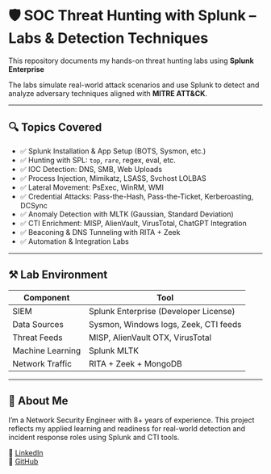 # 🛡️ SOC Threat Hunting with Splunk – Labs & Detection Techniques

This repository documents my hands-on threat hunting labs using **Splunk Enterprise** 

The labs simulate real-world attack scenarios and use Splunk to detect and analyze adversary techniques aligned with **MITRE ATT&CK**.

---

## 🔍 Topics Covered

- ✅ Splunk Installation & App Setup (BOTS, Sysmon, etc.)
- ✅ Hunting with SPL: `top`, `rare`, regex, eval, etc.
- ✅ IOC Detection: DNS, SMB, Web Uploads
- ✅ Process Injection, Mimikatz, LSASS, Svchost LOLBAS
- ✅ Lateral Movement: PsExec, WinRM, WMI
- ✅ Credential Attacks: Pass-the-Hash, Pass-the-Ticket, Kerberoasting, DCSync
- ✅ Anomaly Detection with MLTK (Gaussian, Standard Deviation)
- ✅ CTI Enrichment: MISP, AlienVault, VirusTotal, ChatGPT Integration
- ✅ Beaconing & DNS Tunneling with RITA + Zeek
- ✅ Automation & Integration Labs

---

## ⚒️ Lab Environment

| Component      | Tool                          |
|----------------|-------------------------------|
| SIEM           | Splunk Enterprise (Developer License) |
| Data Sources   | Sysmon, Windows logs, Zeek, CTI feeds |
| Threat Feeds   | MISP, AlienVault OTX, VirusTotal |
| Machine Learning | Splunk MLTK                 |
| Network Traffic | RITA + Zeek + MongoDB        |

---

## 🧐 About Me

I’m a Network Security Engineer with 8+ years of experience. This project reflects my applied learning and readiness for real-world detection and incident response roles using Splunk and CTI tools.

🔗 [LinkedIn](https://www.linkedin.com/in/jordan-moran-ab5994108/)  
🔗 [GitHub](https://github.com/jomocasec1990)
